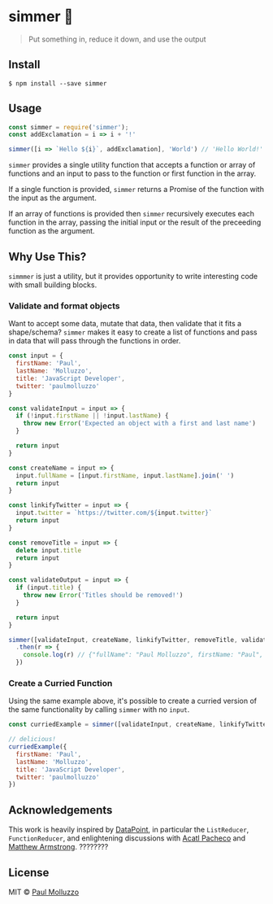 # simmer 🍳

> Put something in, reduce it down, and use the output

## Install

```
$ npm install --save simmer
```

## Usage

```js
const simmer = require('simmer');
const addExclamation = i => i + '!'

simmer([i => `Hello ${i}`, addExclamation], 'World') // 'Hello World!'
```

`simmer` provides a single utility function that accepts a function or array of functions and an input to pass to the function or first function in the array.

If a single function is provided, `simmer` returns a Promise of the function with the input as the argument.

If an array of functions is provided then `simmer` recursively executes each function in the array, passing the initial input or the result of the preceeding function as the argument.

## Why Use This?

`simmmer` is just a utility, but it provides opportunity to write interesting code with small building blocks.

### Validate and format objects

Want to accept some data, mutate that data, then validate that it fits a shape/schema? `simmer` makes it easy to create a list of functions and pass in data that will pass through the functions in order.

```js
const input = {
  firstName: 'Paul',
  lastName: 'Molluzzo',
  title: 'JavaScript Developer',
  twitter: 'paulmolluzzo'
}

const validateInput = input => {
  if (!input.firstName || !input.lastName) {
    throw new Error('Expected an object with a first and last name')
  }

  return input
}

const createName = input => {
  input.fullName = [input.firstName, input.lastName].join(' ')
  return input
}

const linkifyTwitter = input => {
  input.twitter = `https://twitter.com/${input.twitter}`
  return input
}

const removeTitle = input => {
  delete input.title
  return input
}

const validateOutput = input => {
  if (input.title) {
    throw new Error('Titles should be removed!')
  }

  return input
}

simmer([validateInput, createName, linkifyTwitter, removeTitle, validateOutput], input)
  .then(r => {
    console.log(r) // {"fullName": "Paul Molluzzo", firstName: "Paul", lastName: "Molluzzo", "twitter": "https://twitter.com/paulmolluzzo"}
  })
```

### Create a Curried Function

Using the same example above, it's possible to create a curried version of the same functionality by calling `simmer` with no `input`.

```js
const curriedExample = simmer([validateInput, createName, linkifyTwitter, removeTitle, validateOutput])

// delicious!
curriedExample({
  firstName: 'Paul',
  lastName: 'Molluzzo',
  title: 'JavaScript Developer',
  twitter: 'paulmolluzzo'
})
```

## Acknowledgements

This work is heavily inspired by [DataPoint](https://github.com/ViacomInc/data-point/), in particular the `ListReducer`, `FunctionReducer`, and enlightening discussions with [Acatl Pacheco](https://github.com/acatl) and [Matthew Armstrong](https://github.com/raingerber). ????????

## License

MIT © [Paul Molluzzo](https://paul.molluzzo.com)

